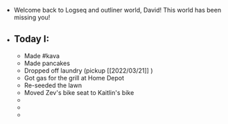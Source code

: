 - Welcome back to Logseq and outliner world, David! This world has been missing you!
- ## Today I:
	- Made #kava
	- Made pancakes
	- Dropped off laundry (pickup [[2022/03/21]] )
	- Got gas for the grill at Home Depot
	- Re-seeded the lawn
	- Moved Zev's bike seat to Kaitlin's bike
	-
	-
	-